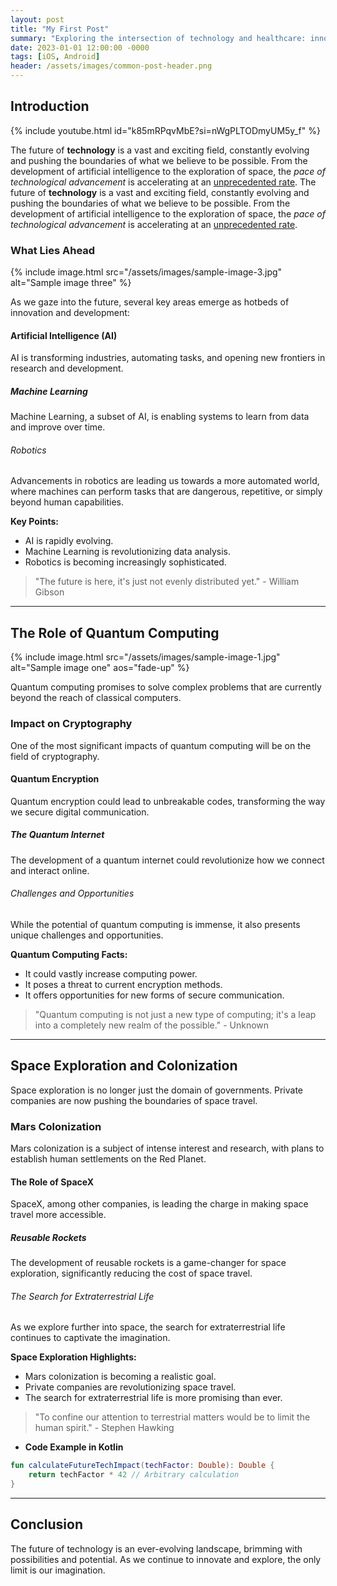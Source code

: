 ```yaml
---
layout: post
title: "My First Post"
summary: "Exploring the intersection of technology and healthcare: innovations that are revolutionizing patient care."
date: 2023-01-01 12:00:00 -0000
tags: [iOS, Android]
header: /assets/images/common-post-header.png
---
```


## Introduction

{% include youtube.html id="k85mRPqvMbE?si=nWgPLTODmyUM5y_f" %}

The future of **technology** is a vast and exciting field, constantly evolving and pushing the boundaries of what we believe to be possible. From the development of artificial intelligence to the exploration of space, the *pace of technological advancement* is accelerating at an <u>unprecedented rate</u>. The future of **technology** is a vast and exciting field, constantly evolving and pushing the boundaries of what we believe to be possible. From the development of artificial intelligence to the exploration of space, the *pace of technological advancement* is accelerating at an <u>unprecedented rate</u>.

### What Lies Ahead

{% include image.html src="/assets/images/sample-image-3.jpg" alt="Sample image three" %}

As we gaze into the future, several key areas emerge as hotbeds of innovation and development:

#### Artificial Intelligence (AI)
AI is transforming industries, automating tasks, and opening new frontiers in research and development.

##### Machine Learning
Machine Learning, a subset of AI, is enabling systems to learn from data and improve over time.

###### Robotics
Advancements in robotics are leading us towards a more automated world, where machines can perform tasks that are dangerous, repetitive, or simply beyond human capabilities.

**Key Points:**
- AI is rapidly evolving.
- Machine Learning is revolutionizing data analysis.
- Robotics is becoming increasingly sophisticated.

> "The future is here, it's just not evenly distributed yet." - William Gibson

---

## The Role of Quantum Computing

{% include image.html src="/assets/images/sample-image-1.jpg" alt="Sample image one" aos="fade-up" %}

Quantum computing promises to solve complex problems that are currently beyond the reach of classical computers.

### Impact on Cryptography
One of the most significant impacts of quantum computing will be on the field of cryptography.

#### Quantum Encryption
Quantum encryption could lead to unbreakable codes, transforming the way we secure digital communication.

##### The Quantum Internet
The development of a quantum internet could revolutionize how we connect and interact online.

###### Challenges and Opportunities
While the potential of quantum computing is immense, it also presents unique challenges and opportunities.

**Quantum Computing Facts:**
- It could vastly increase computing power.
- It poses a threat to current encryption methods.
- It offers opportunities for new forms of secure communication.

> "Quantum computing is not just a new type of computing; it's a leap into a completely new realm of the possible." - Unknown

---

## Space Exploration and Colonization
Space exploration is no longer just the domain of governments. Private companies are now pushing the boundaries of space travel.

### Mars Colonization
Mars colonization is a subject of intense interest and research, with plans to establish human settlements on the Red Planet.

#### The Role of SpaceX
SpaceX, among other companies, is leading the charge in making space travel more accessible.

##### Reusable Rockets
The development of reusable rockets is a game-changer for space exploration, significantly reducing the cost of space travel.

###### The Search for Extraterrestrial Life
As we explore further into space, the search for extraterrestrial life continues to captivate the imagination.

**Space Exploration Highlights:**
- Mars colonization is becoming a realistic goal.
- Private companies are revolutionizing space travel.
- The search for extraterrestrial life is more promising than ever.

> "To confine our attention to terrestrial matters would be to limit the human spirit." - Stephen Hawking

* **Code Example in Kotlin**

```kotlin
fun calculateFutureTechImpact(techFactor: Double): Double {
    return techFactor * 42 // Arbitrary calculation
}
```

---

## Conclusion
The future of technology is an ever-evolving landscape, brimming with possibilities and potential. As we continue to innovate and explore, the only limit is our imagination.